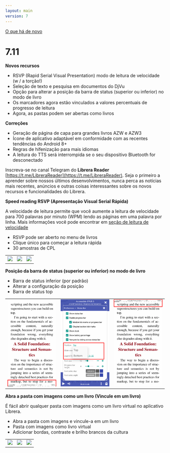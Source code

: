 ```yaml
---
layout: main
version: 7
---
```

[O que há de novo](/wiki/what-is-new/pt)

# 7.11

**Novos recursos**

* RSVP (Rapid Serial Visual Presentation) modo de leitura de velocidade (w / a torção!)
* Seleção de texto e pesquisa em documentos do DjVu
* Opção para alterar a posição da barra de status (superior ou inferior) no modo de livro
* Os marcadores agora estão vinculados a valores percentuais de progresso de leitura
* Agora, as pastas podem ser abertas como livros

**Correções**

* Geração de página de capa para grandes livros AZW e AZW3
* Ícone de aplicativo adaptável em conformidade com as recentes tendências do Android 8+
* Regras de hifenização para mais idiomas
* A leitura do TTS será interrompida se o seu dispositivo Bluetooth for desconectado

Inscreva-se no canal Telegram do **Librera Reader** [https://t.me/LibreraReader](https://t.me/LibreraReader). Seja o primeiro a aprender sobre nossos últimos desenvolvimentos, nunca perca as notícias mais recentes, anúncios e outras coisas interessantes sobre os novos recursos e funcionalidades do Librera.


**Speed   reading RSVP (Apresentação Visual Serial Rápida)**

A velocidade de leitura permite que você aumente a leitura de velocidade para 700 palavras por minuto (WPM) lendo as páginas em uma palavra por linha.
Mais informações você pode encontrar em [seção de leitura de velocidade](/wiki/manual/Rapid-Serial-Visual-Presentation/pt)


* RSVP pode ser aberto no menu de livros
* Clique único para começar a leitura rápida
* 30 amostras de CPL

||||
|-|-|-|
|![](/wiki/manual/Rapid-Serial-Visual-Presentation/1.png)|![](/wiki/manual/Rapid-Serial-Visual-Presentation/2.png)|![](/wiki/manual/Rapid-Serial-Visual-Presentation/3.png)|

**Posição da barra de status (superior ou inferior) no modo de livro**

* Barra de status inferior (por padrão)
* Alterar a configuração da posição
* Barra de status top

||||
|-|-|-|
|![](1.png)|![](2.png)|![](3.png)|


**Abra a pasta com imagens como um livro (Vincule em um livro)**

É fácil abrir qualquer pasta com imagens como um livro virtual no aplicativo Librera.


* Abra a pasta com imagens e vincule-a em um livro
* Pasta com imagens como livro virtual
* Adicionar bordas, contraste e brilho brancos da cultura

||||
|-|-|-|
|![](/wiki/manual/Open-Folder-With-Images-As-A-Book/1.png)|![](/wiki/manual/Open-Folder-With-Images-As-A-Book/2.png)|![](/wiki/manual/Open-Folder-With-Images-As-A-Book/3.png)|



